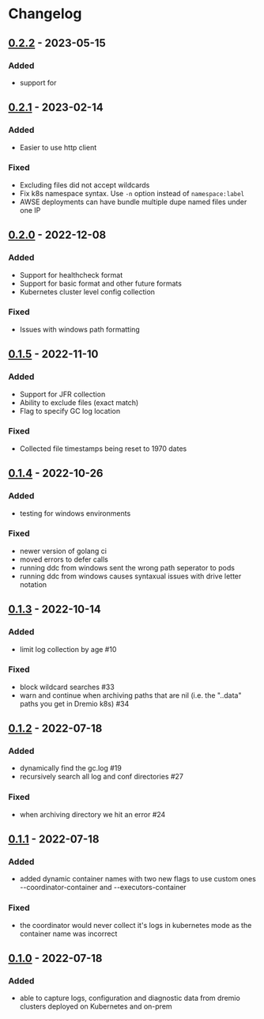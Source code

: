 # Changelog

## [0.2.2] - 2023-05-15

### Added
- support for 

## [0.2.1] - 2023-02-14

### Added

- Easier to use http client

### Fixed

-  Excluding files did not accept wildcards
-  Fix k8s namespace syntax. Use `-n` option instead of `namespace:label`
-  AWSE deployments can have bundle multiple dupe named files under one IP

## [0.2.0] - 2022-12-08

### Added

- Support for healthcheck format
- Support for basic format and other future formats
- Kubernetes cluster level config collection

### Fixed
- Issues with windows path formatting

## [0.1.5] - 2022-11-10

### Added

- Support for JFR collection
- Ability to exclude files (exact match)
- Flag to specify GC log location

### Fixed

- Collected file timestamps being reset to 1970 dates

## [0.1.4] - 2022-10-26

### Added

- testing for windows environments

### Fixed

- newer version of golang ci
- moved errors to defer calls
- running ddc from windows sent the wrong path seperator to pods
- running ddc from windows causes syntaxual issues with drive letter notation


## [0.1.3] - 2022-10-14

### Added

-  limit log collection by age #10

### Fixed

- block wildcard searches #33
- warn and continue when archiving paths that are nil (i.e. the "..data" paths you get in Dremio k8s) #34

## [0.1.2] - 2022-07-18

### Added

- dynamically find the gc.log #19
- recursively search all log and conf directories #27

### Fixed

- when archiving directory we hit an error #24

## [0.1.1] - 2022-07-18

### Added

- added dynamic container names with two new flags to use custom ones --coordinator-container and --executors-container

### Fixed

- the coordinator would never collect it's logs in kubernetes mode as the container name was incorrect

## [0.1.0] - 2022-07-18

### Added

- able to capture logs, configuration and diagnostic data from dremio clusters deployed on Kubernetes and on-prem

[0.2.2]: https://github.com/rsvihladremio/dremio-diagnostic-collector/compare/v0.2.2...v0.2.2
[0.2.1]: https://github.com/rsvihladremio/dremio-diagnostic-collector/compare/v0.2.0...v0.2.1
[0.2.0]: https://github.com/rsvihladremio/dremio-diagnostic-collector/compare/v0.1.5...v0.2.0
[0.1.5]: https://github.com/rsvihladremio/dremio-diagnostic-collector/compare/v0.1.4...v0.1.5
[0.1.4]: https://github.com/rsvihladremio/dremio-diagnostic-collector/compare/v0.1.3...v0.1.4
[0.1.3]: https://github.com/rsvihladremio/dremio-diagnostic-collector/compare/v0.1.2...v0.1.3
[0.1.2]: https://github.com/rsvihladremio/dremio-diagnostic-collector/compare/v0.1.1...v0.1.2
[0.1.1]: https://github.com/rsvihladremio/dremio-diagnostic-collector/compare/v0.1.0...v0.1.1
[0.1.0]: https://github.com/rsvihladremio/dremio-diagnostic-collector/releases/tag/v0.1.0
